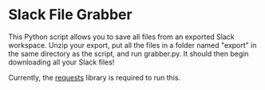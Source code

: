 # Slack File Grabber

This Python script allows you to save all files from an exported Slack workspace. Unzip your export, put all the files in a folder named "export" in the same directory as the script, and run grabber.py. It should then begin downloading all your Slack files!

Currently, the [requests](https://pypi.org/project/requests/) library is required to run this.